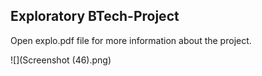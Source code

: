 ## Exploratory BTech-Project
Open explo.pdf file for more information about the project.

![](Screenshot (46).png)

